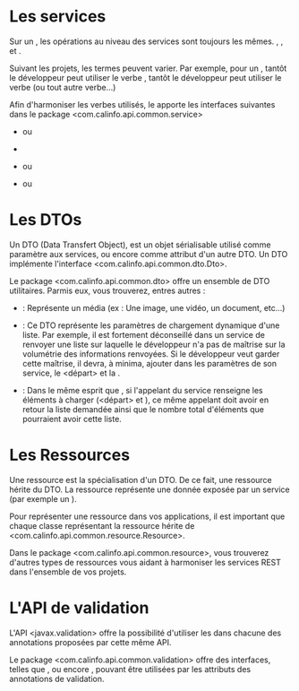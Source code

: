 # Les services

 Sur un <CRUD>, les opérations au niveau des services sont toujours les mêmes.
 <Create>, <Read>, <Update> et <Delete>.

 Suivant les projets, les termes peuvent varier. Par exemple, pour un <Read>, tantôt le développeur peut utiliser le verbe
 <read>, tantôt le développeur peut utiliser le verbe <load> (ou tout autre verbe...)

 Afin d'harmoniser les verbes utilisés, le <common> apporte les interfaces suivantes dans le package <com.calinfo.api.common.service>

 * <CreateService> ou <CreateProjectionService>

 * <ReadService>

 * <UpdateService> ou <UpdateProjectionService>

 * <DestroyService> ou <DeleteService>

# Les DTOs

 Un DTO (Data Transfert Object), est un objet sérialisable utilisé comme paramètre aux services, ou encore comme attribut d'un autre DTO.
 Un DTO implémente l'interface <com.calinfo.api.common.dto.Dto>.

 Le package <com.calinfo.api.common.dto> offre un ensemble de DTO utilitaires. Parmis eux, vous trouverez, entres autres :

 * <MediaDto> : Représente un média (ex : Une image, une vidéo, un document, etc...)

 * <ChargementInfoDto> : Ce DTO représente les paramètres de chargement dynamique d'une liste.
 Par exemple, il est fortement déconseillé dans un service de renvoyer une liste sur laquelle le développeur n'a pas de
 maîtrise sur la volumétrie des informations renvoyées. Si le développeur veut garder cette maîtrise, il devra, à minima, ajouter
 dans les paramètres de son service, le <départ> et la <limite>.

 * <DynamicListDto> : Dans le même esprit que <ChargementListDto>, si l'appelant du service renseigne les éléments à charger (<départ> et <limite>),
 ce même appelant doit avoir en retour la liste demandée ainsi que le nombre total d'éléments que pourraient avoir cette liste.

# Les Ressources

 Une ressource est la spécialisation d'un DTO. De ce fait, une ressource hérite du DTO.
 La ressource représente une donnée exposée par un service (par exemple un <CRUD>).

 Pour représenter une ressource dans vos applications, il est important que chaque classe représentant la ressource
 hérite de <com.calinfo.api.common.resource.Resource>.

 Dans le package <com.calinfo.api.common.resource>, vous trouverez d'autres types de ressources vous aidant à harmoniser
 les services REST dans l'ensemble de vos projets.

# L'API de validation

 L'API <javax.validation> offre la possibilité d'utiliser les <groups> dans chacune des annotations proposées par cette même API.

 Le package <com.calinfo.api.common.validation> offre des interfaces, telles que <Create>, ou encore <Update>,
 pouvant être utilisées par les attributs <groups> des annotations de validation.